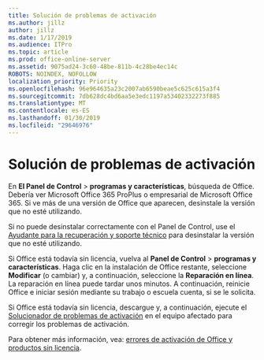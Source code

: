 ```yaml
---
title: Solución de problemas de activación
ms.author: jillz
author: jillz
ms.date: 1/17/2019
ms.audience: ITPro
ms.topic: article
ms.prod: office-online-server
ms.assetid: 9075ad24-3c60-48be-811b-4c28be4ec14c
ROBOTS: NOINDEX, NOFOLLOW
localization_priority: Priority
ms.openlocfilehash: 96e964635a23c2007ab6590beae5c625c615a3f4
ms.sourcegitcommit: 7db628dc4bd6aa5e3edc1197a53402332273f885
ms.translationtype: MT
ms.contentlocale: es-ES
ms.lasthandoff: 01/30/2019
ms.locfileid: "29646976"
---
```

# <a name="activation-troubleshooting"></a>Solución de problemas de activación

En **El Panel de Control** \> **programas y características**, búsqueda de Office. Debería ver Microsoft Office 365 ProPlus o empresarial de Microsoft Office 365. Si ve más de una versión de Office que aparecen, desinstale la versión que no esté utilizando. 
  
Si no puede desinstalar correctamente con el Panel de Control, use el [Ayudante para la recuperación y soporte técnico](https://aka.ms/SARA-OfficeUninstall-Alchemy) para desinstalar la versión que no esté utilizando. 
  
Si Office está todavía sin licencia, vuelva al **Panel de Control** \> **programas y características**. Haga clic en la instalación de Office restante, seleccione **Modificar** (o cambiar) y, a continuación, seleccione la **Reparación en línea**. La reparación en línea puede tardar unos minutos. A continuación, reinicie Office e iniciar sesión mediante su trabajo o escuela cuenta, si se le solicita.
  
Si Office está todavía sin licencia, descargue y, a continuación, ejecute el [Solucionador de problemas de activación](https://aka.ms/SARA-OfficeActivation-Alchemy) en el equipo afectado para corregir los problemas de activación. 
  
Para obtener más información, vea: [errores de activación de Office y productos sin licencia](https://support.office.com/article/0d23d3c0-c19c-4b2f-9845-5344fedc4380).
